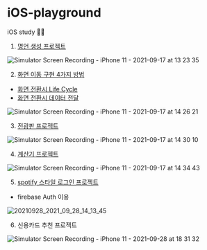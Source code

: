 # iOS-playground
iOS study 👩‍💻

1. [명언 생성 프로젝트](https://yesiamnahee.tistory.com/114?category=886482)

![Simulator Screen Recording - iPhone 11 - 2021-09-17 at 13 23 35](https://user-images.githubusercontent.com/53509789/133731373-1082be73-ac2e-40d2-bfd2-eb8223295631.gif)

2. [화면 이동 구현 4가지 방법](https://yesiamnahee.tistory.com/110?category=886482)
+ [화면 전환시 Life Cycle](https://yesiamnahee.tistory.com/111?category=886482)
+ [화면 전환시 데이터 전달](https://yesiamnahee.tistory.com/112?category=886482)

![Simulator Screen Recording - iPhone 11 - 2021-09-17 at 14 26 21](https://user-images.githubusercontent.com/53509789/133732286-dd6b4362-c8ed-4b4f-aac7-c2149a11fd3c.gif)


3. [전광판 프로젝트](https://yesiamnahee.tistory.com/115)

![Simulator Screen Recording - iPhone 11 - 2021-09-17 at 14 30 10](https://user-images.githubusercontent.com/53509789/133731321-72b97a4d-f8ed-48c1-9e32-bd42eb16e604.gif)

4. [계산기 프로젝트](https://yesiamnahee.tistory.com/116)

![Simulator Screen Recording - iPhone 11 - 2021-09-17 at 14 34 43](https://user-images.githubusercontent.com/53509789/133731244-e6e90aa6-ab08-425d-9b3a-1e9476d536ba.gif)

5. [spotify 스타일 로그인 프로젝트](https://yesiamnahee.tistory.com/117)
- firebase Auth 이용

![20210928_2021_09_28_14_13_45](https://user-images.githubusercontent.com/53509789/135060521-e6419a06-9185-45fa-bfe3-a805aea1c943.gif)

6. 신용카드 추천 프로젝트

![Simulator Screen Recording - iPhone 11 - 2021-09-28 at 18 31 32](https://user-images.githubusercontent.com/53509789/135062420-8d227241-0664-4b75-b3f4-37fc9dd06176.gif)
